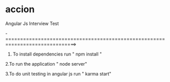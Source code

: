 # accion
Angular Js Interview Test



-==============================================================================>


1. To install dependencies run  " npm install "

2.To run the application " node server"

3.To do unit testing in angular js run " karma start"

